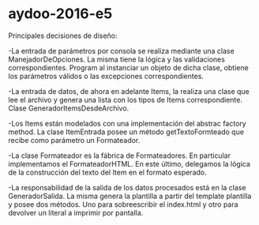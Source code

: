 # aydoo-2016-e5
Principales decisiones de diseño:

-La entrada de parámetros por consola se realiza mediante una clase ManejadorDeOpciones. La misma tiene la lógica y las validaciones correspondientes. Program al instanciar un objeto de dicha clase, obtiene los parámetros válidos o las excepciones correspondientes.

-La entrada de datos, de ahora en adelante Items, la realiza una clase que lee el archivo y genera una lista con los tipos de Items correspondiente. Clase GeneradorItemsDesdeArchivo.

-Los Items están modelados con una implementación del abstrac factory method. La clase ItemEntrada posee un método getTextoFormteado que recibe como parámetro un Formateador.

-La clase Formateador es la fábrica de Formateadores. En particular implementamos el FormateadorHTML. En este último, delegamos la lógica de la construcción del texto del Item en el formato esperado.

-La responsabilidad de la salida de los datos procesados está en la clase GeneradorSalida. La misma genera la plantilla a partir del template plantilla y posee dos métodos. Uno para sobreescribir el index.html y otro para devolver un literal a imprimir por pantalla.

